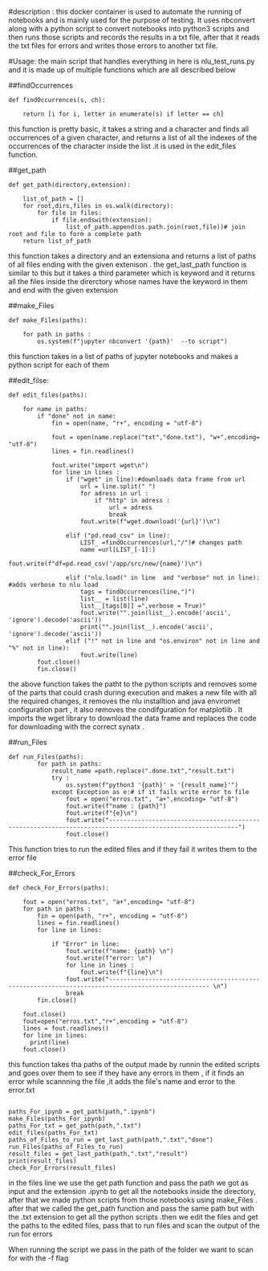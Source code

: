 #description :
this docker container is used to automate the running of notebooks and is mainly used for the purpose of testing. It uses nbconvert along with a python script to convert notebooks into python3 scripts and then runs those scripts and records the results in a txt file, after that it reads the txt files for errors and writes those errors to another txt file.

#Usage:
the main script that handles everything in here is nlu_test_runs.py and it is made up of multiple functions which are all described below

##findOccurrences
```
def findOccurrences(s, ch):

    return [i for i, letter in enumerate(s) if letter == ch]

```
this function is pretty basic, it takes a string and a character and finds all occurrences of a given character, and returns a list of all the indexes of the occurrences of the character inside the list .it is used in the edit_files function.

##get_path
```
def get_path(directory,extension):
  
	list_of_path = []
	for root,dirs,files in os.walk(directory):
		for file in files:
			if file.endswith(extension):
				list_of_path.append(os.path.join(root,file))# join root and file to form a complete path 
	return list_of_path
```
this function takes a directory and an extensiona and returns a list of paths of all files ending with the given extenison . the get_last_path function is similar to this but it takes a third parameter which is keyword and it returns all the files inside the direrctory whose names have the keyword in them and end with the given extension

##make_Files
```
def make_Files(paths):

	for path in paths :
		os.system(f"jupyter nbconvert '{path}'  --to script")
```
this function takes in a list of paths of jupyter notebooks and makes a python script for each of them

##edit_filse:
```
def edit_files(paths):

	for name in paths:
		if "done" not in name:
			fin = open(name, "r+", encoding = "utf-8")

			fout = open(name.replace("txt","done.txt"), "w+",encoding= "utf-8")
			lines = fin.readlines()
			
			fout.write("import wget\n")
			for line in lines : 
				if ("wget" in line):#downloads data frame from url 
					url = line.split(" ")
					for adress in url :
						if "http" in adress :
							url = adress
							break
					fout.write(f"wget.download('{url}')\n")
    				
				elif ("pd.read_csv" in line):
					LIST_ =findOccurrences(url,"/")# changes path 
					name =url[LIST_[-1]:]
					fout.write(f"df=pd.read_csv('/app/src/new/{name}')\n")
    					
				elif ("nlu.load(" in line  and "verbose" not in line): #adds verbose to nlu load 
					tags = findOccurrences(line,")")
					list__ = list(line)
					list__[tags[0]] =",verbose = True)" 
					fout.write("".join(list__).encode('ascii', 'ignore').decode('ascii'))
					print("".join(list__).encode('ascii', 'ignore').decode('ascii'))
				elif ("!" not in line and "os.environ" not in line and "%" not in line):
					fout.write(line)	
		fout.close()
		fin.close()
```
the above function takes the patht to the python scripts and removes some of the parts that could crash during execution and makes a new file with all the required changes, it removes the nlu installtion and java enviromet configuration part , it also removes the condifguration for matplotlib . It imports the wget library to download the data frame and replaces the code for downloading with the correct synatx .

##run_Files
```
def run_Files(paths):
		for path in paths:
			result_name =path.replace(".done.txt","result.txt")
			try :
				os.system(f"python3 '{path}' > '{result_name}'")
			except Exception as e:# if it fails write error to file 
				fout = open("erros.txt", "a+",encoding= "utf-8")
				fout.write(f"name : {path}")
				fout.write(f"{e}\n")
				fout.write("----------------------------------------------------------------------------------------------------------")
				fout.close()
```
This function tries to run the edited files and if they fail it writes them to the error file

##check_For_Errors
```
def check_For_Errors(paths):
	
	fout = open("erros.txt", "a+",encoding= "utf-8")
	for path in paths :
		fin = open(path, "r+", encoding = "utf-8")
		lines = fin.readlines()
		for line in lines:
			
			if "Error" in line: 
				fout.write(f"name: {path} \n")
				fout.write(f"error: \n")
				for line in lines :
					fout.write(f"{line}\n")
				fout.write("-------------------------------------------------------------------------------------------------- \n")
				break
		fin.close()
	
	fout.close()
	fout=open("erros.txt","r+",encoding = "utf-8")
	lines = fout.readlines()
	for line in lines:
	  print(line)
	fout.close()
```
this function takes tha paths of the output made by runnin the edited scripts and goes over them to see if they have any errors in them , if it finds an error while scannning the file ,it adds the file's name and error to the error.txt
```

paths_For_ipynb = get_path(path,".ipynb")	
make_Files(paths_For_ipynb)
paths_For_txt = get_path(path,".txt")
edit_files(paths_For_txt)   
paths_of_Files_to_run = get_last_path(path,".txt","done")
run_Files(paths_of_Files_to_run)
result_files = get_last_path(path,".txt","result")
print(result_files)
check_For_Errors(result_files)
```
in the files line we use the get path function and pass the path we got as input and the extension .ipynb to get all the notebooks inside the directory, after that we made python scripts from those notebooks using make_Files . after that we called the get_path function and pass the same path but with the .txt extension to get all the python scripts .then we edit the files and get the paths to the edited files, pass that to run files and scan the output of the run for errors

When running the script we pass in the path of the folder we want to scan for with the -f flag
